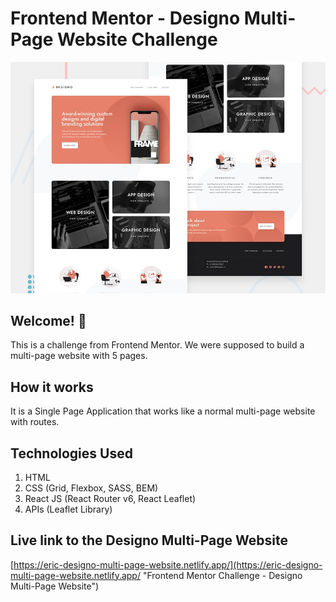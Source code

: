 # Frontend Mentor - Designo Multi-Page Website Challenge

![Design preview for the Designo multi-page website coding challenge](./preview.jpg)

## Welcome! 👋

This is a challenge from Frontend Mentor. We were supposed to build a multi-page website with 5 pages.

## How it works

It is a Single Page Application that works like a normal multi-page website with routes.

## Technologies Used

1. HTML
2. CSS (Grid, Flexbox, SASS, BEM)
3. React JS (React Router v6, React Leaflet)
4. APIs (Leaflet Library)

## Live link to the Designo Multi-Page Website

[https://eric-designo-multi-page-website.netlify.app/](https://eric-designo-multi-page-website.netlify.app/ "Frontend Mentor Challenge - Designo Multi-Page Website")
